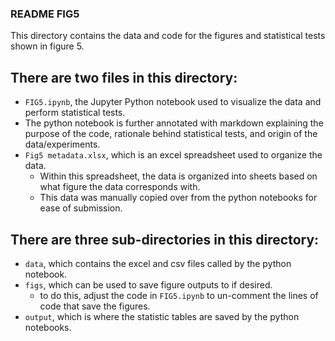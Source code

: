 ### README FIG5
This directory contains the data and code for the figures and statistical tests shown in figure 5.

## There are two files in this directory:
- `FIG5.ipynb`, the Jupyter Python notebook used to visualize the data and perform statistical tests.
- The python notebook is further annotated with markdown explaining the purpose of the code, rationale behind statistical tests, and origin of the data/experiments.
- `Fig5 metadata.xlsx`, which is an excel spreadsheet used to organize the data. 
	- Within this spreadsheet, the data is organized into sheets based on what figure the data corresponds with.
	- This data was manually copied over from the python notebooks for ease of submission.  

## There are three sub-directories in this directory:
- `data`, which contains the excel and csv files called by the python notebook.
- `figs`, which can be used to save figure outputs to if desired. 
	- to do this, adjust the code in `FIG5.ipynb` to un-comment the lines of code that save the figures.  
- `output`, which is where the statistic tables are saved by the python notebooks.